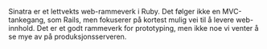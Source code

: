 Sinatra er et lettvekts web-rammeverk i Ruby. Det følger ikke en MVC-tankegang, som Rails, men fokuserer på kortest mulig vei til å levere web-innhold. Det er et godt rammeverk for prototyping, men ikke noe vi venter å se mye av på produksjonsserveren.